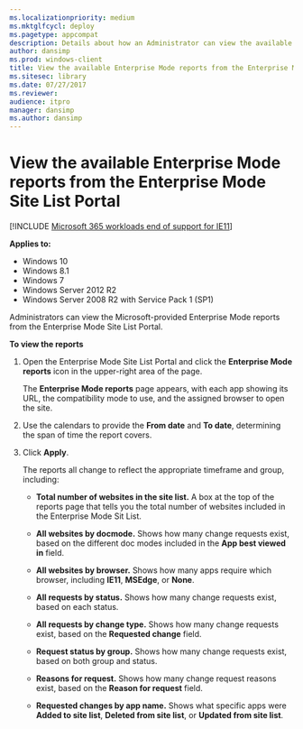 ```yaml
---
ms.localizationpriority: medium
ms.mktglfcycl: deploy
ms.pagetype: appcompat
description: Details about how an Administrator can view the available Enterprise Mode reports from the Enterprise Mode Site List Portal.
author: dansimp
ms.prod: windows-client
title: View the available Enterprise Mode reports from the Enterprise Mode Site List Portal (Internet Explorer 11 for IT Pros)
ms.sitesec: library
ms.date: 07/27/2017
ms.reviewer: 
audience: itpro
manager: dansimp
ms.author: dansimp
---
```


# View the available Enterprise Mode reports from the Enterprise Mode Site List Portal

[!INCLUDE [Microsoft 365 workloads end of support for IE11](../includes/microsoft-365-ie-end-of-support.md)]


**Applies to:**

-   Windows 10
-   Windows 8.1
-   Windows 7
-   Windows Server 2012 R2
-   Windows Server 2008 R2 with Service Pack 1 (SP1)

Administrators can view the Microsoft-provided Enterprise Mode reports from the Enterprise Mode Site List Portal.

**To view the reports**
1. Open the Enterprise Mode Site List Portal and click the **Enterprise Mode reports** icon in the upper-right area of the page.

    The **Enterprise Mode reports** page appears, with each app showing its URL, the compatibility mode to use, and the assigned browser to open the site.

2. Use the calendars to provide the **From date** and **To date**, determining the span of time the report covers.

3. Click **Apply**.

    The reports all change to reflect the appropriate timeframe and group, including:

    - **Total number of websites in the site list.** A box at the top of the reports page that tells you the total number of websites included in the Enterprise Mode Sit List.

    - **All websites by docmode.** Shows how many change requests exist, based on the different doc modes included in the **App best viewed in** field.

    - **All websites by browser.** Shows how many apps require which browser, including **IE11**, **MSEdge**, or **None**.

    - **All requests by status.** Shows how many change requests exist, based on each status.

    - **All requests by change type.** Shows how many change requests exist, based on the **Requested change** field.

    - **Request status by group.** Shows how many change requests exist, based on both group and status.

    - **Reasons for request.** Shows how many change request reasons exist, based on the **Reason for request** field.

    - **Requested changes by app name.** Shows what specific apps were **Added to site list**, **Deleted from site list**, or **Updated from site list**.
